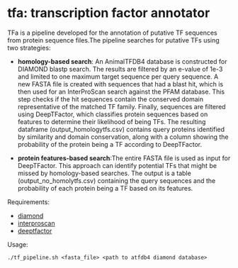 # tfa: transcription factor annotator #

TFa is  a pipeline developed for the annotation of putative TF sequences from protein sequence files.The pipeline searches for putative TFs using two strategies:

+ **homology-based search**: An AnimalTFDB4 database is constructed for DIAMOND blastp search. The results are filtered by an e-value of 1e-3 and limited to one maximum target sequence per query sequence. A new FASTA file is created with sequences that had a blast hit, which is then used for an InterProScan search against the PFAM database. This step checks if the hit sequences contain the conserved domain representative of the matched TF family. Finally, sequences are filtered using DeepTFactor, which classifies protein sequences based on features to determine their likelihood of being TFs. The resulting dataframe (output_homologytfs.csv) contains query proteins identified by similarity and domain conservation, along with a column showing the probability of the protein being a TF according to DeepTFactor.

+ **protein features-based search**:The entire FASTA file is used as input for DeepTFactor. This approach can identify potential TFs that might be missed by homology-based searches. The output is a table (output_no_homolytfs.csv) containing the query sequences and the probability of each protein being a TF based on its features.

  
Requirements:
+ [diamond](https://github.com/bbuchfink/diamond)  
+ [interproscan](https://interproscan-docs.readthedocs.io/en/latest/HowToDownload.html)
+ [deeptfactor](https://bitbucket.org/kaistsystemsbiology/deeptfactor/src/master/)

Usage:
```
./tf_pipeline.sh <fasta_file> <path to atfdb4 diamond database>
```
